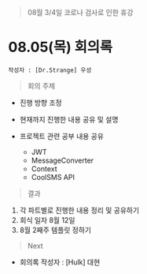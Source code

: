 > 08월 3/4일 코로나 검사로 인한 휴강


# 08.05(목) 회의록

	작성자 : [Dr.Strange] 우성
    
    
> 회의 주제

- 진행 방향 조정
- 현재까지 진행한 내용 공유 및 설명
- 프로젝트 관련 공부 내용 공유

	
    - JWT
    - MessageConverter
    - Context
    - CoolSMS API


> 결과

1. 각 파트별로 진행한 내용 정리 및 공유하기
2. 회식 일자 8월 12일 
3. 8월 2째주 템플릿 정하기

> Next

- 회의록 작성자 : [Hulk] 대현

    
